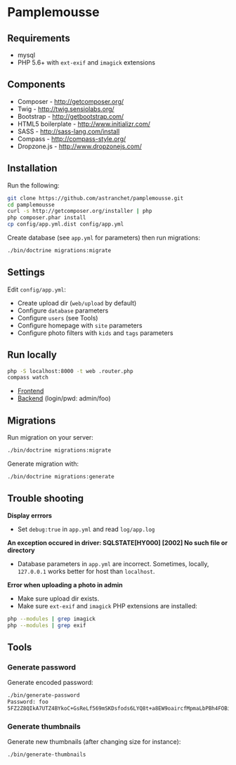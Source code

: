 Pamplemousse
=============

Requirements
------------

* mysql
* PHP 5.6+ with `ext-exif` and `imagick` extensions

Components
----------

* Composer - http://getcomposer.org/
* Twig - http://twig.sensiolabs.org/
* Bootstrap - http://getbootstrap.com/
* HTML5 boilerplate - http://www.initializr.com/
* SASS - http://sass-lang.com/install
* Compass - http://compass-style.org/
* Dropzone.js - http://www.dropzonejs.com/

Installation
------------

Run the following:

```bash
git clone https://github.com/astranchet/pamplemousse.git
cd pamplemousse
curl -s http://getcomposer.org/installer | php
php composer.phar install
cp config/app.yml.dist config/app.yml
```

Create database (see `app.yml` for parameters) then run migrations:
```bash
./bin/doctrine migrations:migrate
```

Settings
--------

Edit `config/app.yml`:
* Create upload dir (`web/upload` by default) 
* Configure `database` parameters
* Configure `users` (see Tools)
* Configure homepage with `site` parameters
* Configure photo filters with `kids` and `tags` parameters

Run locally
-----------

```sh
php -S localhost:8000 -t web .router.php
compass watch
```

* [Frontend](http://localhost:8000/)
* [Backend](http://localhost:8000/admin/) (login/pwd: admin/foo)

Migrations
-----------

Run migration on your server:
```bash
./bin/doctrine migrations:migrate
```

Generate migration with:

```bash
./bin/doctrine migrations:generate
```

Trouble shooting
----------------

__Display errrors__
- Set `debug:true` in `app.yml` and read `log/app.log`

__An exception occured in driver: SQLSTATE[HY000] [2002] No such file or directory__
- Database parameters in `app.yml` are incorrect. Sometimes, locally, `127.0.0.1` works better for host than `localhost`. 

__Error when uploading a photo in admin__
- Make sure upload dir exists.
- Make sure `ext-exif` and `imagick` PHP extensions are installed:
```bash
php --modules | grep imagick
php --modules | grep exif
```

Tools
-----

### Generate password

Generate encoded password:
```bash
./bin/generate-password
Password: foo
5FZ2Z8QIkA7UTZ4BYkoC+GsReLf569mSKDsfods6LYQ8t+a8EW9oaircfMpmaLbPBh4FOBiiFyLfuZmTSUwzZg==%
```

### Generate thumbnails

Generate new thumbnails (after changing size for instance):
```bash
./bin/generate-thumbnails
```